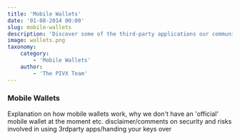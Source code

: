 ```yaml
---
title: 'Mobile Wallets'
date: '01-08-2014 00:00'
slug: mobile-wallets
description: 'Discover some of the third-party applications our community uses'
image: wallets.png
taxonomy:
    category:
        - 'Mobile Wallets'
    author:
        - 'The PIVX Team'
---
```


### Mobile Wallets

Explanation on how mobile wallets work, why we don't have an 'official' mobile wallet at the moment etc.
disclaimer/comments on security and risks involved in using 3rdparty apps/handing your keys over
